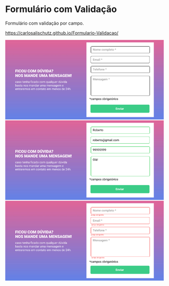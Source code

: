 # Formulário com Validação

Formulário com validação por campo.

https://carlosalischutz.github.io/Formulario-Validacao/

![Layout Foto](https://github.com/CarlosAliSchutz/Formulario-Validacao/blob/main/src/layout/Form.jpg)
![Layout Foto](https://github.com/CarlosAliSchutz/Formulario-Validacao/blob/main/src/layout/Form-completed.jpg)
![Layout Foto](https://github.com/CarlosAliSchutz/Formulario-Validacao/blob/main/src/layout/Form-empty.jpg)
